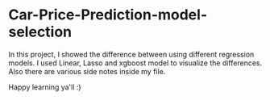 # Car-Price-Prediction-model-selection

In this project, I showed the difference between using different regression models. I used Linear, Lasso and xgboost model to visualize the differences. Also there are various side notes inside my file.

Happy learning ya'll :)
